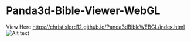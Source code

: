 # Panda3d-Bible-Viewer-WebGL
View Here https://christislord12.github.io/Panda3dBibleWEBGL/index.html
![Alt text](screenshot.png1?raw=true "Screenshot")
